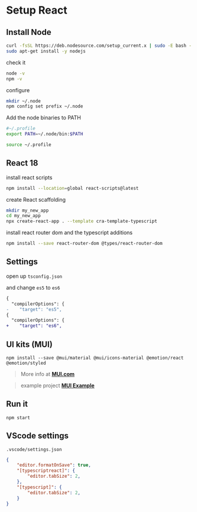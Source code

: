 # Setup React

## Install Node

```sh
curl -fsSL https://deb.nodesource.com/setup_current.x | sudo -E bash -
sudo apt-get install -y nodejs
```

check it

```sh
node -v
npm -v
```

configure

```sh
mkdir ~/.node
npm config set prefix ~/.node
```

Add the node binaries to PATH

```sh
#~/.profile
export PATH=~/.node/bin:$PATH
```

```sh
source ~/.profile
```

## React 18

install react scripts

```sh
npm install --location=global react-scripts@latest
```

create React scaffolding

```sh
mkdir my_new_app
cd my_new_app
npx create-react-app . --template cra-template-typescript
```

install react router dom and the typescript additions

```sh
npm install --save react-router-dom @types/react-router-dom
```

## Settings

open up `tsconfig.json`

and change `es5` to `es6`

```diff
{
  "compilerOptions": {
-    "target": "es5",
{
  "compilerOptions": {
+    "target": "es6",
```

## UI kits (MUI)

```
npm install --save @mui/material @mui/icons-material @emotion/react @emotion/styled
```

> More info at **[MUI.com](https://mui.com/)**

> example project **[MUI Example](https://github.com/mui/material-ui/tree/master/examples/create-react-app-with-typescript)**

## Run it

```
npm start
```

## VScode settings

`.vscode/settings.json`

```json
{
    "editor.formatOnSave": true,
    "[typescriptreact]": {
        "editor.tabSize": 2,
    },
    "[typescript]": {
        "editor.tabSize": 2,
    }
}
```
